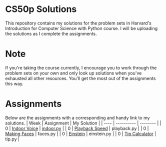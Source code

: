 # CS50p Solutions
This repository contains my solutions for the problem sets in Harvard's Introduction for Computer Science with Python course. I will be uploading the solutions as I complete the assignments.

# Note
If you're taking the course currently, I encourage you to work through the problem sets on your own and only look up solutions when you've exhausted all other resources. You'll get the most out of the assignments this way.

# Assignments
Below are the assignments with a corresponding and handy link to my solutions.
| Week | Assignment | My Solution |
| ---- | ---------- | -------- |
| 0 | [Indoor Voice](https://cs50.harvard.edu/python/2022/psets/0/indoor/) | [indoor.py](https://github.com/cheksumhov/cs50p-solutions/blob/main/Week%200/indoor.py) |
| 0 | [Playback Speed](https://cs50.harvard.edu/python/2022/psets/0/playback/) | playback.py |
| 0 | [Making Faces](https://cs50.harvard.edu/python/2022/psets/0/faces/) | faces.py |
| 0 | [Einstein](https://cs50.harvard.edu/python/2022/psets/0/einstein/) | einstein.py |
| 0 | [Tip Calculator](https://cs50.harvard.edu/python/2022/psets/0/tip/) | tip.py |

